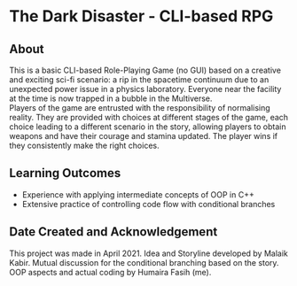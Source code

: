 # The Dark Disaster - CLI-based RPG

## About 
This is a basic CLI-based Role-Playing Game (no GUI) based on a creative and exciting sci-fi scenario: a rip in the spacetime continuum due to an unexpected power issue in a physics laboratory. Everyone near the facility at the time is now trapped in a bubble in the Multiverse. <br>
Players of the game are entrusted with the responsibility of normalising reality. They are provided with choices at different stages of the game, each choice leading to a different scenario in the story, allowing players to obtain weapons and have their courage and stamina updated. 
The player wins if they consistently make the right choices.

## Learning Outcomes
- Experience with applying intermediate concepts of OOP in C++
- Extensive practice of controlling code flow with conditional branches

## Date Created and Acknowledgement
This project was made in April 2021. Idea and Storyline developed by Malaik Kabir. Mutual discussion for the conditional branching based on the story.
OOP aspects and actual coding by Humaira Fasih (me). 

